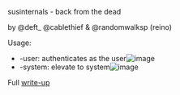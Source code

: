 susinternals - back from the dead

by @deft_ @cablethief & @randomwalksp (reino)

Usage:
 - -user: authenticates as the user![image](https://github.com/user-attachments/assets/c78d01a9-3cda-4e04-979d-66932c4e1504)
 - -system: elevate to system![image](https://github.com/user-attachments/assets/3419e588-5614-489a-93b1-171e797321b2)

Full [write-up](https://sensepost.com/blog/2025/PsExecing-the-right-way-and-why-zero-trust-is-mandatory/)
